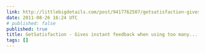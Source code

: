 ```yaml
---
link: http://littlebigdetails.com/post/9417762507/getsatisfaction-gives-instant-feedback-when
date: 2011-08-26 16:24 UTC
# published: false
published: true
title: GetSatisfaction - Gives instant feedback when using too many...
tags: []
---
```



